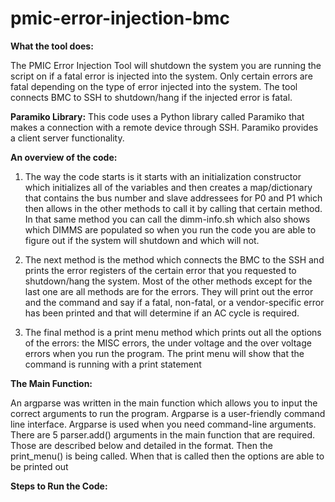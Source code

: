 # pmic-error-injection-bmc

**What the tool does:**

The PMIC Error Injection Tool will shutdown the system you are running the script on if a fatal error is injected into the system. Only certain errors are fatal depending on the type of error injected into the system. The tool connects BMC to SSH to shutdown/hang if the injected error is fatal.

**Paramiko Library:**
This code uses a Python library called Paramiko that makes a connection with a remote device through SSH. Paramiko provides a client server functionality.

**An overview of the code:**

1. The way the code starts is it starts with an initialization constructor which initializes all of the variables and then creates a map/dictionary that contains the bus number and slave addressees for P0 and P1 which then allows in the other methods to call it by calling that certain method. In that same method you can call the dimm-info.sh which also shows which DIMMS are populated so when you run the code you are able to figure out if the system will shutdown and which will not.

2. The next method is the method which connects the BMC to the SSH and prints the error registers of the certain error that you requested to shutdown/hang the system. 
 Most of the other methods except for the last one are all methods are for the errors. They will print out the error and the command and say if a fatal, non-fatal, or a vendor-specific error has been printed and that will determine if an AC cycle is required.

3. The final method is a print menu method which prints out all the options of the errors: the MISC errors, the under voltage and the over voltage errors when you run the program. The print menu will show that the command is running with a print statement

**The Main Function:**

An argparse was written in the main function which allows you to input the correct arguments to run the program. Argparse is a user-friendly command line interface. Argparse is used when you need command-line arguments. There are 5 parser.add() arguments in the main function that are required. Those are described below and detailed in the format. Then the print_menu() is being called. When that is called then the options are able to be printed out

**Steps to Run the Code:**

